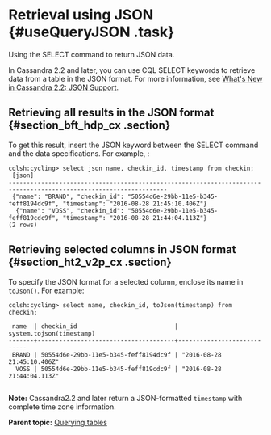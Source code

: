 # Retrieval using JSON {#useQueryJSON .task}

Using the SELECT command to return JSON data.

In Cassandra 2.2 and later, you can use CQL SELECT keywords to retrieve data from a table in the JSON format. For more information, see [What's New in Cassandra 2.2: JSON Support](https://www.datastax.com/dev/blog/whats-new-in-cassandra-2-2-json-support).

## Retrieving all results in the JSON format {#section_bft_hdp_cx .section}

To get this result, insert the JSON keyword between the SELECT command and the data specifications. For example, :

```
cqlsh:cycling> select json name, checkin_id, timestamp from checkin;
 [json]
------------------------------------------------------------------------------------------------------------------
 {"name": "BRAND", "checkin_id": "50554d6e-29bb-11e5-b345-feff8194dc9f", "timestamp": "2016-08-28 21:45:10.406Z"}
  {"name": "VOSS", "checkin_id": "50554d6e-29bb-11e5-b345-feff819cdc9f", "timestamp": "2016-08-28 21:44:04.113Z"}
(2 rows)

```

## Retrieving selected columns in JSON format {#section_ht2_v2p_cx .section}

To specify the JSON format for a selected column, enclose its name in `toJson()`. For example:

```
cqlsh:cycling> select name, checkin_id, toJson(timestamp) from checkin;

 name  | checkin_id                           | system.tojson(timestamp)
-------+--------------------------------------+----------------------------
 BRAND | 50554d6e-29bb-11e5-b345-feff8194dc9f | "2016-08-28 21:45:10.406Z"
  VOSS | 50554d6e-29bb-11e5-b345-feff819cdc9f | "2016-08-28 21:44:04.113Z"


```

**Note:** Cassandra2.2 and later return a JSON-formatted `timestamp` with complete time zone information.

**Parent topic:** [Querying tables](../../cql/cql_using/useQueryDataTOC.md)

